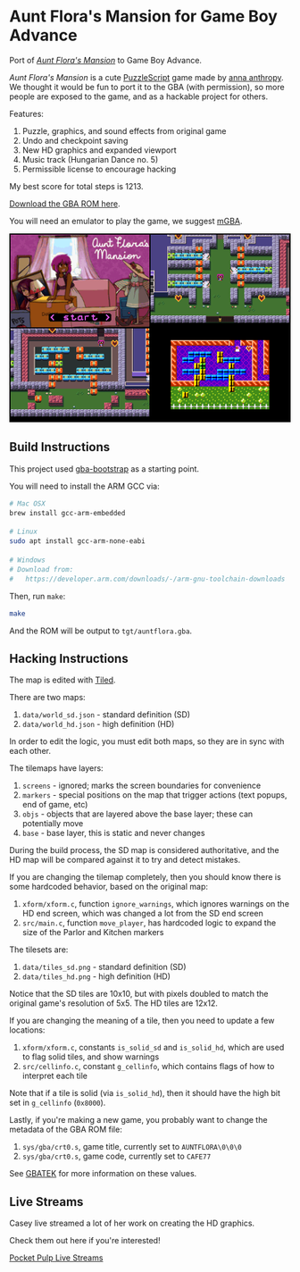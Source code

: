 Aunt Flora's Mansion for Game Boy Advance
=========================================

Port of [_Aunt Flora's Mansion_](https://w.itch.io/aunt-floras-mansion) to Game Boy Advance.

_Aunt Flora's Mansion_ is a cute [PuzzleScript](https://www.puzzlescript.net/) game made by
[anna anthropy](https://w.itch.io/).  We thought it would be fun to port it to the GBA (with
permission), so more people are exposed to the game, and as a hackable project for others.

Features:

1. Puzzle, graphics, and sound effects from original game
2. Undo and checkpoint saving
3. New HD graphics and expanded viewport
4. Music track (Hungarian Dance no. 5)
5. Permissible license to encourage hacking

My best score for total steps is 1213.

[Download the GBA ROM here](https://github.com/velipso/auntflora/releases/download/v0.8/auntflora.gba).

You will need an emulator to play the game, we suggest [mGBA](https://mgba.io).

![Screenshot](screenshot.png)

Build Instructions
------------------

This project used [gba-bootstrap](https://github.com/AntonioND/gba-bootstrap) as a starting point.

You will need to install the ARM GCC via:

```bash
# Mac OSX
brew install gcc-arm-embedded

# Linux
sudo apt install gcc-arm-none-eabi

# Windows
# Download from:
#   https://developer.arm.com/downloads/-/arm-gnu-toolchain-downloads
```

Then, run `make`:

```bash
make
```

And the ROM will be output to `tgt/auntflora.gba`.

Hacking Instructions
--------------------

The map is edited with [Tiled](https://www.mapeditor.org/).

There are two maps:

1. `data/world_sd.json` - standard definition (SD)
2. `data/world_hd.json` - high definition (HD)

In order to edit the logic, you must edit both maps, so they are in sync with each other.

The tilemaps have layers:

1. `screens` - ignored; marks the screen boundaries for convenience
2. `markers` - special positions on the map that trigger actions (text popups, end of game, etc)
3. `objs` - objects that are layered above the base layer; these can potentially move
4. `base` - base layer, this is static and never changes

During the build process, the SD map is considered authoritative, and the HD map will be compared
against it to try and detect mistakes.

If you are changing the tilemap completely, then you should know there is some hardcoded behavior,
based on the original map:

1. `xform/xform.c`, function `ignore_warnings`, which ignores warnings on the HD end screen, which
   was changed a lot from the SD end screen
2. `src/main.c`, function `move_player`, has hardcoded logic to expand the size of the Parlor and
   Kitchen markers

The tilesets are:

1. `data/tiles_sd.png` - standard definition (SD)
2. `data/tiles_hd.png` - high definition (HD)

Notice that the SD tiles are 10x10, but with pixels doubled to match the original game's resolution
of 5x5.  The HD tiles are 12x12.

If you are changing the meaning of a tile, then you need to update a few locations:

1. `xform/xform.c`, constants `is_solid_sd` and `is_solid_hd`, which are used to flag solid tiles,
   and show warnings
2. `src/cellinfo.c`, constant `g_cellinfo`, which contains flags of how to interpret each tile

Note that if a tile is solid (via `is_solid_hd`), then it should have the high bit set in
`g_cellinfo` (`0x8000`).

Lastly, if you're making a new game, you probably want to change the metadata of the GBA ROM file:

1. `sys/gba/crt0.s`, game title, currently set to `AUNTFLORA\0\0\0`
2. `sys/gba/crt0.s`, game code, currently set to `CAFE77`

See [GBATEK](https://problemkaputt.de/gbatek.htm#gbacartridgeheader) for more information on these
values.

Live Streams
------------

Casey live streamed a lot of her work on creating the HD graphics.

Check them out here if you're interested!

[Pocket Pulp Live Streams](https://www.youtube.com/@pocketpulp/streams)
